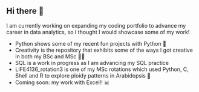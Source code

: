 ## Hi there 👋

I am currently working on expanding my coding portfolio to advance my career in data analytics, so I thought I would showcase some of my work! 

- Python shows some of my recent fun projects with Python 🐍
- Creativity is the repository that exhibits some of the ways I got creative in both my BSc and MSc 👩‍🎨
- SQL is a work in progress as I am advancing my SQL practice
- LIFE4136_rotation3 is one of my MSc rotations which used Python, C, Shell and R to explore ploidy patterns in Arabidopsis 🌸
- Coming soon: my work with Excel!! 📊

<!--
**LottieAnning/lottieanning** is a ✨ _special_ ✨ repository because its `README.md` (this file) appears on your GitHub profile.

Here are some ideas to get you started:

- UNIX
- SQL
- Power BI
- Excel
- R

